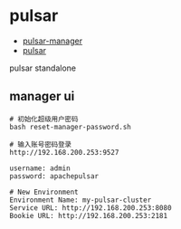 # pulsar
- [pulsar-manager](https://pulsar.apache.org/docs/3.2.x/administration-pulsar-manager/)
- [pulsar](https://pulsar.apache.org/docs/3.2.x/getting-started-docker-compose/
)

pulsar standalone

## manager ui
```shell
# 初始化超级用户密码
bash reset-manager-password.sh

# 输入账号密码登录
http://192.168.200.253:9527

username: admin
password: apachepulsar

# New Environment
Environment Name: my-pulsar-cluster
Service URL: http://192.168.200.253:8080
Bookie URL: http://192.168.200.253:2181
```